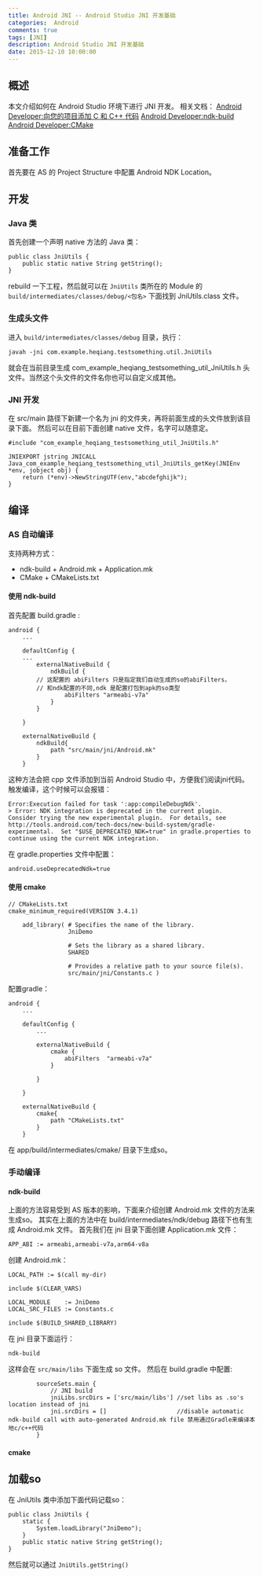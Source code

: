 ```yaml
---
title: Android JNI -- Android Studio JNI 开发基础
categories:  Android
comments: true
tags: [JNI]
description: Android Studio JNI 开发基础
date: 2015-12-10 10:00:00
---
```


## 概述

本文介绍如何在 Android Studio 环境下进行 JNI 开发。
相关文档：
[Android Developer:向您的项目添加 C 和 C++ 代码](https://developer.android.com/studio/projects/add-native-code) 
[Android Developer:ndk-build](https://developer.android.com/ndk/guides/ndk-build)
[Android Developer:CMake](https://developer.android.com/ndk/guides/cmake)

## 准备工作

首先要在 AS 的 Project Structure 中配置 Android NDK Location。

## 开发

### Java 类

首先创建一个声明 native 方法的 Java 类：

```
public class JniUtils {
    public static native String getString();
}
```

rebuild 一下工程，然后就可以在 `JniUtils` 类所在的 Module 的  `build/intermediates/classes/debug/<包名>` 下面找到 JniUtils.class 文件。

### 生成头文件

进入 `build/intermediates/classes/debug` 目录，执行：

```
javah -jni com.example.heqiang.testsomething.util.JniUtils
```

就会在当前目录生成 com_example_heqiang_testsomething_util_JniUtils.h 头文件。当然这个头文件的文件名你也可以自定义成其他。

### JNI 开发

在 src/main 路径下新建一个名为 jni 的文件夹，再将前面生成的头文件放到该目录下面。
然后可以在目前下面创建 native 文件，名字可以随意定。

```
#include "com_example_heqiang_testsomething_util_JniUtils.h"

JNIEXPORT jstring JNICALL Java_com_example_heqiang_testsomething_util_JniUtils_getKey(JNIEnv *env, jobject obj) {
    return (*env)->NewStringUTF(env,"abcdefghijk");
}
```

## 编译

### AS 自动编译

支持两种方式：

 - ndk-build + Android.mk + Application.mk 
 - CMake + CMakeLists.txt 

#### 使用 ndk-build

首先配置 build.gradle :

```
android {
    ...

    defaultConfig {
	...
        externalNativeBuild {
            ndkBuild {
		// 这配置的 abiFilters 只是指定我们自动生成的so的abiFilters，
		// 和ndk配置的不同,ndk 是配置打包到apk的so类型
                abiFilters "armeabi-v7a"
            }
        }

    }

    externalNativeBuild {
        ndkBuild{
            path "src/main/jni/Android.mk"
        }
    }
```

这种方法会把 cpp 文件添加到当前 Android Studio 中，方便我们阅读jni代码。
触发编译，这个时候可以会报错：

```
Error:Execution failed for task ':app:compileDebugNdk'.
> Error: NDK integration is deprecated in the current plugin.  Consider trying the new experimental plugin.  For details, see http://tools.android.com/tech-docs/new-build-system/gradle-experimental.  Set "$USE_DEPRECATED_NDK=true" in gradle.properties to continue using the current NDK integration.
```

在 gradle.properties 文件中配置：

```
android.useDeprecatedNdk=true
```



#### 使用 cmake

```
// CMakeLists.txt
cmake_minimum_required(VERSION 3.4.1)

    add_library( # Specifies the name of the library.
                 JniDemo

                 # Sets the library as a shared library.
                 SHARED

                 # Provides a relative path to your source file(s).
                 src/main/jni/Constants.c )
```

配置gradle：

```
android {
    ...

    defaultConfig {
        ...

        externalNativeBuild {
            cmake {
                abiFilters  "armeabi-v7a"
            }

        }

    }

    externalNativeBuild {
        cmake{
            path "CMakeLists.txt"
        }
    }
```


在 app/build/intermediates/cmake/ 目录下生成so。

### 手动编译

#### ndk-build

上面的方法容易受到 AS 版本的影响，下面来介绍创建 Android.mk 文件的方法来生成so。
其实在上面的方法中在 build/intermediates/ndk/debug 路径下也有生成 Android.mk 文件。
首先我们在 jni 目录下面创建 Application.mk 文件：

```
APP_ABI := armeabi,armeabi-v7a,arm64-v8a
```

创建 Android.mk：

```
LOCAL_PATH := $(call my-dir)

include $(CLEAR_VARS)

LOCAL_MODULE    := JniDemo
LOCAL_SRC_FILES := Constants.c

include $(BUILD_SHARED_LIBRARY)
```

在 jni 目录下面运行：

```
ndk-build 
```

这样会在 `src/main/libs` 下面生成 so 文件。
然后在 build.gradle 中配置:

```
        sourceSets.main {
            // JNI build
            jniLibs.srcDirs = ['src/main/libs'] //set libs as .so's location instead of jni
            jni.srcDirs = []                    //disable automatic ndk-build call with auto-generated Android.mk file 禁用通过Gradle来编译本地c/c++代码
        }
```

#### cmake



## 加载so

在 JniUtils 类中添加下面代码记载so：

```
public class JniUtils {
    static {
        System.loadLibrary("JniDemo");
    }
    public static native String getString();
}
```

然后就可以通过 `JniUtils.getString()` 

